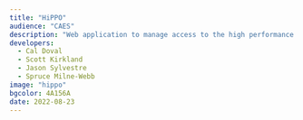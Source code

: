 ```yaml
---
title: "HiPPO"
audience: "CAES"
description: "Web application to manage access to the high performance computing clusters."
developers:
  - Cal Doval
  - Scott Kirkland
  - Jason Sylvestre
  - Spruce Milne-Webb
image: "hippo"
bgcolor: 4A156A
date: 2022-08-23
---
```


